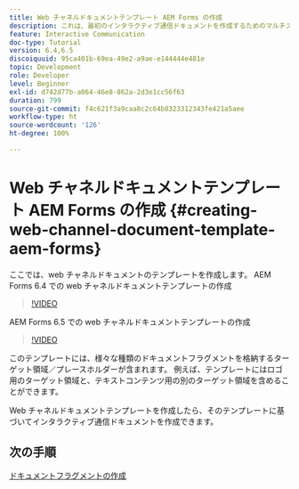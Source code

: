 ```yaml
---
title: Web チャネルドキュメントテンプレート AEM Forms の作成
description: これは、最初のインタラクティブ通信ドキュメントを作成するためのマルチステップチュートリアルの第 4 部です。 ここでは、web チャネルドキュメントのテンプレートを作成します。
feature: Interactive Communication
doc-type: Tutorial
version: 6.4,6.5
discoiquuid: 95ca401b-69ea-49e2-a9ae-e144444e481e
topic: Development
role: Developer
level: Beginner
exl-id: d742d77b-a064-46e8-862a-2d3e1cc56f63
duration: 799
source-git-commit: f4c621f3a9caa8c2c64b8323312343fe421a5aee
workflow-type: ht
source-wordcount: '126'
ht-degree: 100%

---
```


# Web チャネルドキュメントテンプレート AEM Forms の作成 {#creating-web-channel-document-template-aem-forms}

ここでは、web チャネルドキュメントのテンプレートを作成します。
AEM Forms 6.4 での web チャネルドキュメントテンプレートの作成
>[!VIDEO](https://video.tv.adobe.com/v/22342?quality=12&learn=on)

AEM Forms 6.5 での web チャネルドキュメントテンプレートの作成
>[!VIDEO](https://video.tv.adobe.com/v/27807?quality=12&learn=on)

このテンプレートには、様々な種類のドキュメントフラグメントを格納するターゲット領域／プレースホルダーが含まれます。 例えば、テンプレートにはロゴ用のターゲット領域と、テキストコンテンツ用の別のターゲット領域を含めることができます。

Web チャネルドキュメントテンプレートを作成したら、そのテンプレートに基づいてインタラクティブ通信ドキュメントを作成できます。

## 次の手順

[ドキュメントフラグメントの作成](./partfive.md)

